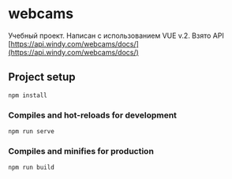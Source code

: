# webcams

Учебный проект. Написан с использованием VUE v.2.
Взято API [https://api.windy.com/webcams/docs/](https://api.windy.com/webcams/docs/)


## Project setup
```
npm install
```

### Compiles and hot-reloads for development
```
npm run serve
```

### Compiles and minifies for production
```
npm run build
```

